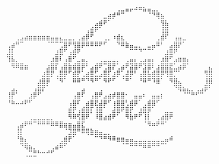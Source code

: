 ⠀⠀⠀⠀⠀⠀⠀⠀⠀⠀⠀⠀⠀⠀⠀⠀⠀⠀⠀⠀⠀⠀⠀⠀⠀⢀⣀⣤⡤⠴⠶⣦⣤⣀⡀⠀⠀⠀⠀⠀⠀⠀⠀⠀⠀⠀⠀
⠀⠀⠀⠀⠀⠀⠀⠀⠀⠀⠀⠀⠀⠀⠀⠀⠀⠀⠀⠀⠀⠀⣀⣴⡾⠛⠉⠀⠀⠀⠀⠀⠈⠙⢿⣦⠀⠀⠀⠀⠀⠀⠀⠀⠀⠀⠀
⠀⠀⠀⠀⠀⠀⠀⠀⠀⠀⠀⠀⠀⠀⠀⠀⠀⠀⠀⠀⣠⣾⠟⠁⠀⠀⠀⠀⠀⠀⠀⠀⠀⠀⠀⢻⣧⠀⠀⠀⠀⠀⠀⠀⠀⠀⠀
⠀⠀⠀⠀⠀⠀⠀⠀⠀⠀⠀⠀⠀⠀⠀⠀⠀⠀⢠⣾⠟⠁⠀⠀⠀⠀⠀⠀⠀⠀⠀⠀⠀⠀⠀⢸⣿⠀⠀⠀⠀⠀⠀⠀⠀⠀⠀
⠀⠀⢀⣠⣴⣶⣶⣶⣶⣶⣤⣤⣄⣀⣀⡀⢀⣴⡿⠋⠀⠀⢀⡀⠰⣾⣆⠀⠀⠀⠀⠀⠀⠀⢀⣾⠏⠀⢠⣤⣀⠀⠀⠀⠀⠀⠀
⢀⣴⠛⠉⠀⠀⠀⠀⠀⠈⠉⠉⢉⣿⠟⢻⣿⡿⠿⠿⠿⠟⠋⠀⠀⠙⠿⣷⣤⣀⡀⠀⣀⣤⠿⠃⠀⣠⣿⡟⠁⠀⠀⠀⠀⠀⠀
⣸⡇⠀⠀⠀⠀⠀⠀⠀⠀⠀⣰⣿⠋⢠⣾⠟⠀⠀⠀⠀⠀⠀⠀⠀⠀⠀⠀⠉⠉⠙⠉⠉⠁⠀⠀⣰⣿⠟⠀⠀⠀⠀⠀⠀⠀⠀
⢹⣧⡀⠀⠀⠀⠀⠀⠀⠀⣰⣿⠇⢠⣿⠋⣀⣤⡀⠀⠀⢀⣀⣀⣀⡀⠀⢀⣤⡄⢀⣠⣤⡄⠀⣰⣿⠋⣠⣶⣶⡄⠀⠀⠀⠀⠀
⠀⠻⠿⣿⣶⠀⠀⠀⠀⣰⣿⡏⢠⣿⣷⣾⣿⡿⠃⣠⣾⠟⢉⣿⡟⢁⣴⠟⣽⣿⠟⣹⣿⠇⣰⣿⣿⣟⣁⣴⡿⠁⠀⠀⠀⠀⣄
⠀⠀⠀⠀⠀⠀⠀⠀⣰⣿⡟⢀⣿⡿⠋⣾⡟⢁⣴⣿⣋⣠⣿⡏⣰⡿⢁⣼⡿⠃⢠⣿⣧⣾⣿⡿⢻⣿⡉⠁⠀⠀⠀⠀⠀⢻⣿
⠀⠀⠀⠀⠀⠀⠀⣰⣿⡿⠀⠈⠻⠁⠀⠿⠿⠛⠙⠻⠛⠁⠻⠟⠋⠀⠈⠛⠁⠀⠘⠿⠛⠹⣿⠁⠀⠻⣿⣄⠀⠀⠀⠀⠀⢸⣿
⠀⣠⡀⠀⠀⠀⢠⣿⡟⠁⠀⠀⠀⠀⠀⠀⠀⣠⠀⠀⠀⢀⠀⠀⠀⠀⠀⠀⠀⠀⠀⠀⠀⠀⠀⠀⠀⠀⠙⢿⣦⣄⡀⢀⣠⡿⠃
⢸⡟⠁⠀⠀⣰⡿⠋⠀⠀⠀⠀⠀⠀⠀⢠⣿⠏⠀⢠⣿⠟⣠⣴⡾⣿⣿⠂⠀⣤⣤⠆⠀⣤⣤⡆⠀⠀⠀⠀⠈⠉⠛⠋⠉⠀⠀
⠘⠷⠤⠴⠟⠋⠀⠀⠀⠀⠀⠀⠀⠀⢠⣿⠏⠀⣴⣿⣟⣼⡿⠋⢰⣿⣿⢃⣾⡿⠁⢀⣾⣿⠋⠀⠀⠀⠀⠀⠀⠀⠀⠀⠀⠀⠀
⠀⠀⠀⠀⠀⠀⠀⠀⠀⠀⠀⠀⠀⠀⣾⡟⢠⣾⣿⡏⢸⣿⠁⠀⣼⣿⠟⣿⡟⠀⣰⣿⡿⠁⠀⠀⣀⣀⠀⠀⠀⠀⠀⠀⠀⠀⠀
⠀⠀⠀⠀⠀⢀⣀⣀⣀⣀⡀⠀⠀⠀⠻⠿⢫⣿⠟⠀⠸⣿⣴⣾⠟⠁⠀⠻⣷⠟⠋⢸⡇⠀⢀⣴⣿⠟⠀⠀⠀⠀⠀⠀⠀⠀⠀
⠀⠀⢀⣴⠟⠛⠉⠛⠛⠛⠿⠿⣿⣶⣶⣤⣿⣏⠀⠀⠀⠀⠀⠀⠀⠀⠀⠀⠀⠀⠀⠈⠻⠶⠟⠛⠁⠀⠀⠀⠀⠀⠀⠀⠀⠀⠀
⠀⠀⢸⡇⠀⠀⠀⠀⠀⠀⠀⠀⠀⠈⣹⣿⠛⠿⢿⣷⣶⣤⣀⡀⠀⠀⠀⠀⠀⠀⠀⠀⠀⠀⠀⠀⠀⠀⠀⠀⠀⠀⠀⠀⠀⠀⠀
⠀⠀⠘⣷⡄⠀⠀⠀⠀⠀⠀⠀⢀⣾⡟⠁⠀⠀⠀⠀⠉⠙⠛⠻⠿⣶⣶⣤⣤⣀⣀⣀⣀⣀⣀⣀⣤⠾⠀⠀⠀⠀⠀⠀⠀⠀⠀
⠀⠀⠀⠙⢿⣦⡀⠀⠀⠀⢀⣴⠿⠋⠀⠀⠀⠀⠀⠀⠀⠀⠀⠀⠀⠀⠈⠉⠛⠛⠛⠿⠿⠛⠛⠉⠁⠀⠀⠀⠀⠀⠀⠀⠀⠀⠀
⠀⠀⠀⠀⢀⣉⣛⠓⠒⠚⠋⠀⠀⠀⠀⠀⠀⠀⠀⠀⠀⠀⠀⠀⠀⠀⠀⠀⠀⠀⠀⠀⠀⠀⠀⠀⠀⠀⠀⠀⠀⠀⠀⠀⠀⠀⠀
